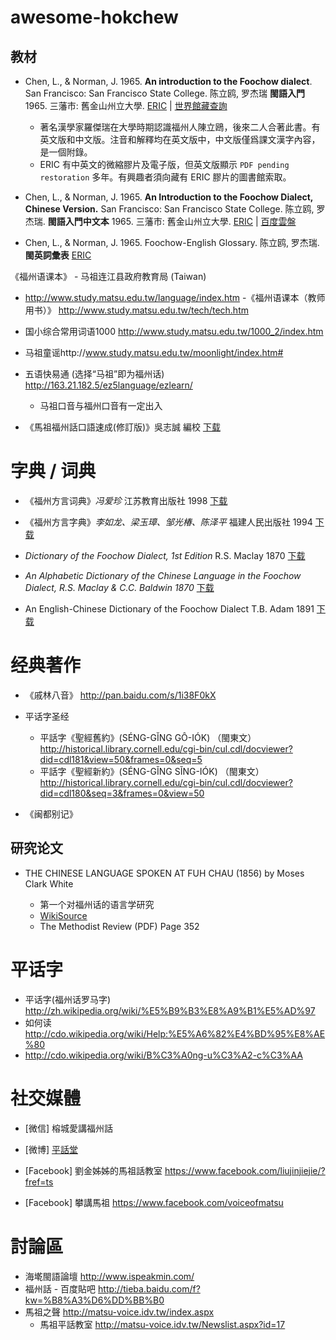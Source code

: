 # awesome-hokchew

## 教材

- Chen, L., & Norman, J. 1965. **An introduction to the Foochow dialect**. San Francisco: San Francisco State College. 
  陈立鸥, 罗杰瑞 **閩語入門** 1965. 三藩市: 舊金山州立大學. 
  [ERIC](http://eric.ed.gov/?id=ED015449) |
  [世界館藏查詢](http://www.worldcat.org/title/introduction-to-the-foochow-dialect/oclc/10619703&referer=brief_results)
  - 著名漢學家羅傑瑞在大學時期認識福州人陳立鴎，後來二人合著此書。有英文版和中文版。注音和解釋均在英文版中，中文版僅爲課文漢字內容，是一個附錄。
  - ERIC 有中英文的微縮膠片及電子版，但英文版顯示 `PDF pending restoration` 多年。有興趣者須向藏有 ERIC 膠片的圖書館索取。 

- Chen, L., & Norman, J. 1965. **An Introduction to the Foochow Dialect, Chinese Version.** San Francisco: San Francisco State College. 
  陈立鸥, 罗杰瑞. **閩語入門中文本** 1965. 三藩市: 舊金山州立大學.
  [ERIC](http://eric.ed.gov/?q=AN+INTRODUCTION+TO+THE+FOOCHOW+DIALECT&id=ED010342) |
  [百度雲盤](http://pan.baidu.com/s/1dDvqtyx)

- Chen, L., & Norman, J. 1965. Foochow-English Glossary. 
  陈立鸥, 罗杰瑞. **閩英詞彙表**
  [ERIC](http://eric.ed.gov/?q=AN+INTRODUCTION+TO+THE+FOOCHOW+DIALECT&id=ED010341) 



《福州语课本》 - 马祖连江县政府教育局 (Taiwan)
  -  http://www.study.matsu.edu.tw/language/index.htm
  -《福州语课本（教师用书）》 http://www.study.matsu.edu.tw/tech/tech.htm

- 国小综合常用词语1000 http://www.study.matsu.edu.tw/1000_2/index.htm

- 马祖童谣http://www.study.matsu.edu.tw/moonlight/index.htm#

- 五语快易通 (选择“马祖”即为福州话)   http://163.21.182.5/ez5language/ezlearn/
  - 马祖口音与福州口音有一定出入

- 《馬祖福州話口語速成(修訂版)》吳志誠 編校 [下载](http://pan.baidu.com/s/1ntvabbj)


# 字典 / 词典

- 《福州方言词典》_冯爱珍_ 江苏教育出版社 1998 [下载](http://pan.baidu.com/s/1kTHyMbX)

- 《福州方言字典》_李如龙、梁玉璋、邹光椿、陈泽平_ 福建人民出版社 1994 [下载](http://pan.baidu.com/s/1gdw6y7h)

- _Dictionary of the Foochow Dialect, 1st Edition_ R.S. Maclay 1870 [下载](http://pan.baidu.com/s/1dDm2T81)

- _An Alphabetic Dictionary of the Chinese Language in the Foochow Dialect, R.S. Maclay & C.C. Baldwin 1870_
  [下载](http://pan.baidu.com/s/1kTtcoIF)

- An English-Chinese Dictionary of the Foochow Dialect  T.B. Adam 1891 [下载](http://pan.baidu.com/s/1bnGtkrP)

# 经典著作

- 《戚林八音》 http://pan.baidu.com/s/1i38F0kX

- 平话字圣经

  - 平話字《聖經舊約》(SÉNG-GĬNG GÔ-IÓK) （閩東文） http://historical.library.cornell.edu/cgi-bin/cul.cdl/docviewer?did=cdl181&view=50&frames=0&seq=5
  - 平話字《聖經新約》(SÉNG-GĬNG SĬNG-IÓK) （閩東文） http://historical.library.cornell.edu/cgi-bin/cul.cdl/docviewer?did=cdl180&seq=3&frames=0&view=50

- 《闽都别记》

## 研究论文
- THE CHINESE LANGUAGE SPOKEN AT FUH CHAU  (1856)  by Moses Clark White
  
  - 第一个对福州话的语言学研究
  - [WikiSource](http://en.wikisource.org/wiki/The_Chinese_Language_Spoken_at_Fuh_Chau) 
  - The Methodist Review (PDF) Page 352


# 平话字

- 平话字(福州话罗马字) http://zh.wikipedia.org/wiki/%E5%B9%B3%E8%A9%B1%E5%AD%97
- 如何读 http://cdo.wikipedia.org/wiki/Help:%E5%A6%82%E4%BD%95%E8%AE%80
- http://cdo.wikipedia.org/wiki/B%C3%A0ng-u%C3%A2-c%C3%AA

# 社交媒體
- [微信] 榕城愛講福州話

- [微博] [平話堂](http://weibo.com/bangwa)

- [Facebook] 劉金姊姊的馬祖話教室 https://www.facebook.com/liujinjiejie/?fref=ts

- [Facebook] 攀講馬祖 https://www.facebook.com/voiceofmatsu

# 討論區

- 海墘閩語論壇  http://www.ispeakmin.com/
- 福州話 - 百度貼吧 http://tieba.baidu.com/f?kw=%B8%A3%D6%DD%BB%B0
- 馬祖之聲 http://matsu-voice.idv.tw/index.aspx
  - 馬祖平話教室 http://matsu-voice.idv.tw/Newslist.aspx?id=17